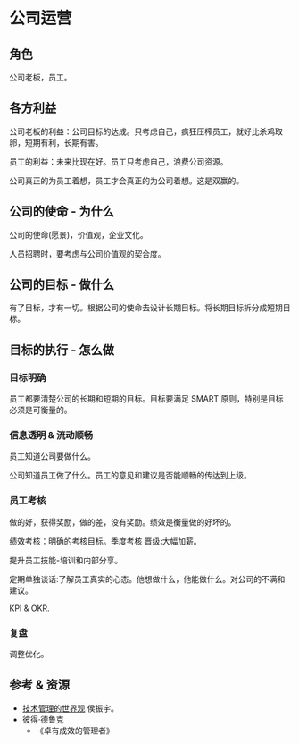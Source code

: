 # 公司运营
## 角色
公司老板，员工。

## 各方利益
公司老板的利益：公司目标的达成。只考虑自己，疯狂压榨员工，就好比杀鸡取卵，短期有利，长期有害。

员工的利益：未来比现在好。员工只考虑自己，浪费公司资源。

公司真正的为员工着想，员工才会真正的为公司着想。这是双赢的。

## 公司的使命 - 为什么
公司的使命(愿景)，价值观，企业文化。

人员招聘时，要考虑与公司价值观的契合度。

## 公司的目标 - 做什么
有了目标，才有一切。根据公司的使命去设计长期目标。将长期目标拆分成短期目标。

## 目标的执行 - 怎么做
### 目标明确
员工都要清楚公司的长期和短期的目标。目标要满足 SMART 原则，特别是目标必须是可衡量的。

### 信息透明 & 流动顺畅
员工知道公司要做什么。

公司知道员工做了什么。员工的意见和建议是否能顺畅的传达到上级。

### 员工考核
做的好，获得奖励，做的差，没有奖励。绩效是衡量做的好坏的。

绩效考核：明确的考核目标。季度考核
晋级:大幅加薪。 

提升员工技能-培训和内部分享。

定期单独谈话:了解员工真实的心态。他想做什么，他能做什么。对公司的不满和建议。

KPI & OKR.

### 复盘
调整优化。

## 参考 & 资源
* [技术管理的世界观](https://zhuanlan.zhihu.com/p/166099294) 侯振宇。
* 彼得·德鲁克
  * 《卓有成效的管理者》